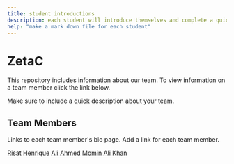 ```yaml
---
title: student introductions
description: each student will introduce themselves and complete a quick bio
help: "make a mark down file for each student"
---
```


# ZetaC

This repository includes information about our team. To view information on a team member click the link below.

Make sure to include a quick description about your team.

## Team Members

Links to each team member's bio page. Add a link for each team member.

[Risat](/risat.md)
[Henrique](/Henrique.md)
[Ali Ahmed](/AliAhmed.md)
[Momin Ali Khan](/Ali.md)